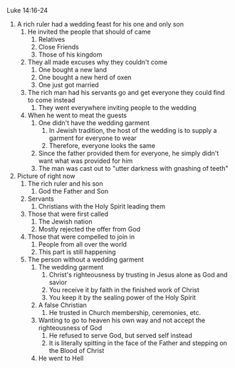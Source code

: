 Luke 14:16-24

1. A rich ruler had a wedding feast for his one and only son
	1. He invited the people that should of came
		1. Relatives
		2. Close Friends
		3. Those of his kingdom
	2. They all made excuses why they couldn't come
		1. One bought a new land
		2. One bought a new herd of oxen
		3. One just got married
	3. The rich man had his servants go and get everyone they could find to come instead
		1. They went everywhere inviting people to the wedding
	4. When he went to meat the guests
		1.  One didn't have the wedding garment
			1.  In Jewish tradition, the host of the wedding is to supply a garment for everyone to wear
			2.  Therefore, everyone looks the same
		2.  Since the father provided them for everyone, he simply didn't want what was provided for him
		3.  The man was cast out to "utter darkness with gnashing of teeth"
2.  Picture of right now
	1.  The rich ruler and his son
		1.  God the Father and Son
	2.  Servants
		1.  Christians with the Holy Spirit leading them
	3.  Those that were first called
		1.  The Jewish nation
		2.  Mostly rejected the offer from God
	4.  Those that were compelled to join in
		1.  People from all over the world
		2.  This part is still happening
	5.  The person without a wedding garment
		1.  The wedding garment
			1.  Christ's righteousness by trusting in Jesus alone as God and savior
			2.  You receive it by faith in the finished work of Christ
			3.  You keep it by the sealing power of the Holy Spirit
		2.  A false Christian
			1.  He trusted in Church membership, ceremonies, etc.
		3.  Wanting to go to heaven his own way and not accept the righteousness of God
			1.  He refused to serve God, but served self instead
			2.  It is literally spitting in the face of the Father and stepping on the Blood of Christ
		4.  He went to Hell
